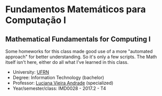 # Fundamentos Matemáticos para Computação I
## Mathematical Fundamentals for Computing I

Some homeworks for this class made good use of a more "automated approach" for better understanding.
So it's only a few scripts.
The Math itself isn't here, either do all what I've learned in this class.

- University: [UFRN](http://ufrn.br/)
- Degree: Information Technology (bachelor)
- Professor: [Luciana Vieira Andrade](http://lattes.cnpq.br/9978531817490159) (specialized)
- Year/semester/class: IMD0028 - 2017.2 - T4
